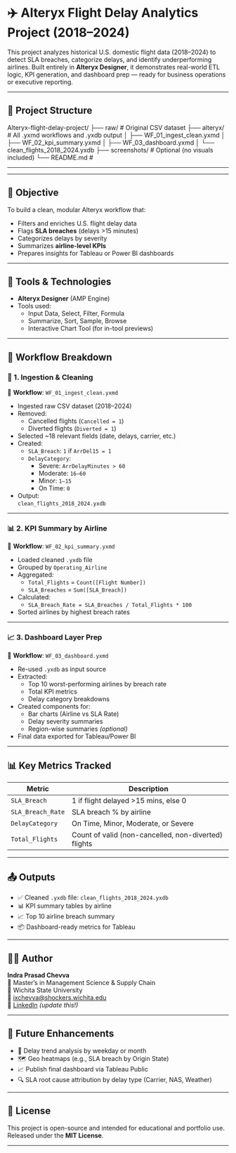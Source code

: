 # ✈️ Alteryx Flight Delay Analytics Project (2018–2024)

This project analyzes historical U.S. domestic flight data (2018–2024) to detect SLA breaches, categorize delays, and identify underperforming airlines. Built entirely in **Alteryx Designer**, it demonstrates real-world ETL logic, KPI generation, and dashboard prep — ready for business operations or executive reporting.

---

## 📁 Project Structure

Alteryx-flight-delay-project/ ├── raw/ # Original CSV dataset ├── alteryx/ # All .yxmd workflows and .yxdb output │ ├── WF_01_ingest_clean.yxmd │ ├── WF_02_kpi_summary.yxmd │ ├── WF_03_dashboard.yxmd │ └── clean_flights_2018_2024.yxdb ├── screenshots/ # Optional (no visuals included) └── README.md #


---


---

## 🎯 Objective

To build a clean, modular Alteryx workflow that:

- Filters and enriches U.S. flight delay data  
- Flags **SLA breaches** (delays >15 minutes)  
- Categorizes delays by severity  
- Summarizes **airline-level KPIs**  
- Prepares insights for Tableau or Power BI dashboards  

---

## 🔧 Tools & Technologies

- **Alteryx Designer** (AMP Engine)
- Tools used:
  - Input Data, Select, Filter, Formula  
  - Summarize, Sort, Sample, Browse  
  - Interactive Chart Tool (for in-tool previews)

---

## 🔄 Workflow Breakdown

### 🧩 1. Ingestion & Cleaning  
📄 **Workflow**: `WF_01_ingest_clean.yxmd`

- Ingested raw CSV dataset (2018–2024)
- Removed:
  - Cancelled flights (`Cancelled = 1`)
  - Diverted flights (`Diverted = 1`)
- Selected ~18 relevant fields (date, delays, carrier, etc.)
- Created:
  - `SLA_Breach`: `1` if `ArrDel15 = 1`
  - `DelayCategory`:
    - Severe: `ArrDelayMinutes > 60`
    - Moderate: `16–60`
    - Minor: `1–15`
    - On Time: `0`
- Output:  
  `clean_flights_2018_2024.yxdb`

---

### 📊 2. KPI Summary by Airline  
📄 **Workflow**: `WF_02_kpi_summary.yxmd`

- Loaded cleaned `.yxdb` file
- Grouped by `Operating_Airline`
- Aggregated:
  - `Total_Flights` = `Count([Flight Number])`
  - `SLA_Breaches` = `Sum([SLA_Breach])`
- Calculated:
  - `SLA_Breach_Rate = SLA_Breaches / Total_Flights * 100`
- Sorted airlines by highest breach rates

---

### 📈 3. Dashboard Layer Prep  
📄 **Workflow**: `WF_03_dashboard.yxmd`

- Re-used `.yxdb` as input source
- Extracted:
  - Top 10 worst-performing airlines by breach rate
  - Total KPI metrics
  - Delay category breakdowns
- Created components for:
  - Bar charts (Airline vs SLA Rate)
  - Delay severity summaries
  - Region-wise summaries *(optional)*
- Final data exported for Tableau/Power BI

---

## 📊 Key Metrics Tracked

| Metric              | Description                                      |
|---------------------|--------------------------------------------------|
| `SLA_Breach`        | 1 if flight delayed >15 mins, else 0             |
| `SLA_Breach_Rate`   | SLA breach % by airline                          |
| `DelayCategory`     | On Time, Minor, Moderate, or Severe              |
| `Total_Flights`     | Count of valid (non-cancelled, non-diverted) flights |

---

## 📤 Outputs

- ✅ Cleaned `.yxdb` file: `clean_flights_2018_2024.yxdb`
- 📊 KPI summary tables by airline
- 📈 Top 10 airline breach summary
- 📦 Dashboard-ready metrics for Tableau

---

## 🙋‍♂️ Author

**Indra Prasad Chevva**  
📍 Master’s in Management Science & Supply Chain  
📍 Wichita State University  
📧 ixchevva@shockers.wichita.edu  
🔗 [LinkedIn](https://www.linkedin.com/in/YOUR-LINK) *(update this!)*

---

## 🧠 Future Enhancements

- 📅 Delay trend analysis by weekday or month  
- 🗺️ Geo heatmaps (e.g., SLA breach by Origin State)  
- 📈 Publish final dashboard via Tableau Public  
- 🔍 SLA root cause attribution by delay type (Carrier, NAS, Weather)

---

## 📜 License

This project is open-source and intended for educational and portfolio use.  
Released under the **MIT License**.

---

